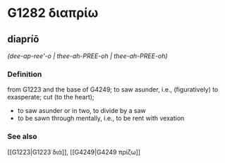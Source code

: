 # G1282 διαπρίω

## diapríō

_(dee-ap-ree'-o | thee-ah-PREE-oh | thee-ah-PREE-oh)_

### Definition

from G1223 and the base of G4249; to saw asunder, i.e., (figuratively) to exasperate; cut (to the heart); 

- to saw asunder or in two, to divide by a saw
- to be sawn through mentally, i.e., to be rent with vexation

### See also

[[G1223|G1223 διά]], [[G4249|G4249 πρίζω]]
